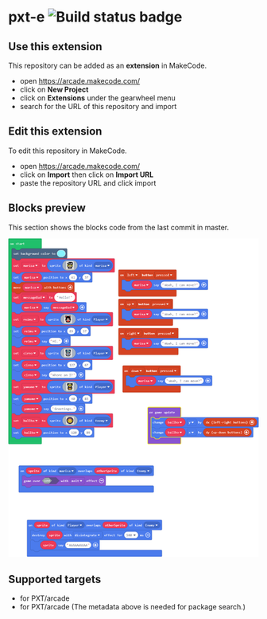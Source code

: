 # pxt-e ![Build status badge](https://github.com/terrellcowherd/pxt-e/workflows/MakeCode/badge.svg)



## Use this extension

This repository can be added as an **extension** in MakeCode.

* open https://arcade.makecode.com/
* click on **New Project**
* click on **Extensions** under the gearwheel menu
* search for the URL of this repository and import

## Edit this extension

To edit this repository in MakeCode.

* open https://arcade.makecode.com/
* click on **Import** then click on **Import URL**
* paste the repository URL and click import

## Blocks preview

This section shows the blocks code from the last commit in master.

![A rendered view of the blocks](https://github.com/terrellcowherd/pxt-e/raw/master/.makecode/blocks.png)

## Supported targets

* for PXT/arcade
* for PXT/arcade
(The metadata above is needed for package search.)

